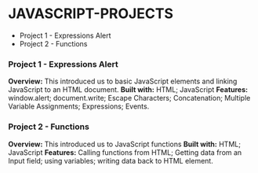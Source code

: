 # JAVASCRIPT-PROJECTS
- Project 1 - Expressions Alert
- Project 2 - Functions

### Project 1 - Expressions Alert
**Overview:** This introduced us to basic JavaScript elements and linking JavaScript to an HTML document.
**Built with:** HTML; JavaScript
**Features:** window.alert; document.write; Escape Characters; Concatenation; Multiple Variable Assignments; Expressions; Events. 
### Project 2 - Functions
**Overview:** This introduced us to JavaScript functions
**Built with:** HTML; JavaScript
**Features:** Calling functions from HTML; Getting data from an Input field; using variables; writing data back to HTML element.
